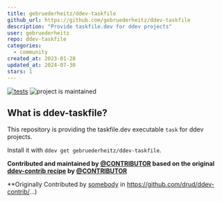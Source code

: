 ```yaml
---
title: gebruederheitz/ddev-taskfile
github_url: https://github.com/gebruederheitz/ddev-taskfile
description: "Provide taskfile.dev for ddev projects"
user: gebruederheitz
repo: ddev-taskfile
categories:
  - community
created_at: 2023-01-28
updated_at: 2024-07-30
stars: 1
---
```


[![tests](https://github.com/gebruederheitz/ddev-taskfile/actions/workflows/tests.yml/badge.svg)](https://github.com/gebruederheitz/ddev-taskfile/actions/workflows/tests.yml) ![project is maintained](https://img.shields.io/maintenance/yes/2024.svg)

## What is ddev-taskfile?

This repository is providing the taskfile.dev executable `task` for ddev projects.

Install it with `ddev get gebruederheitz/ddev-taskfile`.


**Contributed and maintained by [@CONTRIBUTOR](https://github.com/CONTRIBUTOR) based on the original [ddev-contrib recipe](https://github.com/drud/ddev-contrib/tree/master/docker-compose-services/RECIPE) by [@CONTRIBUTOR](https://github.com/CONTRIBUTOR)**

**Originally Contributed by [somebody](https://github.com/somebody) in https://github.com/drud/ddev-contrib/...)



